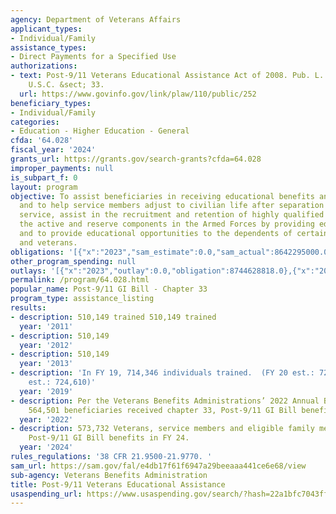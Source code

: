 ```yaml
---
agency: Department of Veterans Affairs
applicant_types:
- Individual/Family
assistance_types:
- Direct Payments for a Specified Use
authorizations:
- text: Post-9/11 Veterans Educational Assistance Act of 2008. Pub. L. 110, 252. 38
    U.S.C. &sect; 33.
  url: https://www.govinfo.gov/link/plaw/110/public/252
beneficiary_types:
- Individual/Family
categories:
- Education - Higher Education - General
cfda: '64.028'
fiscal_year: '2024'
grants_url: https://grants.gov/search-grants?cfda=64.028
improper_payments: null
is_subpart_f: 0
layout: program
objective: To assist beneficiaries in receiving educational benefits and training
  and to help service members adjust to civilian life after separation from military
  service, assist in the recruitment and retention of highly qualified personnel in
  the active and reserve components in the Armed Forces by providing education benefits,
  and to provide educational opportunities to the dependents of certain service members
  and veterans.
obligations: '[{"x":"2023","sam_estimate":0.0,"sam_actual":8642295000.0,"usa_spending_actual":8744628818.0},{"x":"2024","sam_estimate":0.0,"sam_actual":9650050000.0,"usa_spending_actual":9689763543.0},{"x":"2025","sam_estimate":0.0,"sam_actual":10000000000.0,"usa_spending_actual":6684514494.0}]'
other_program_spending: null
outlays: '[{"x":"2023","outlay":0.0,"obligation":8744628818.0},{"x":"2024","outlay":0.0,"obligation":9689763543.0},{"x":"2025","outlay":0.0,"obligation":6684514494.0}]'
permalink: /program/64.028.html
popular_name: Post-9/11 GI Bill - Chapter 33
program_type: assistance_listing
results:
- description: 510,149 trained 510,149 trained
  year: '2011'
- description: 510,149
  year: '2012'
- description: 510,149
  year: '2013'
- description: 'In FY 19, 714,346 individuals trained.  (FY 20 est.: 727,519; FY 21
    est.: 724,610)'
  year: '2019'
- description: Per the Veterans Benefits Administrations’ 2022 Annual Benefits Report,
    564,501 beneficiaries received chapter 33, Post-9/11 GI Bill benefits.
  year: '2022'
- description: 573,732 Veterans, service members and eligible family members used
    Post-9/11 GI Bill benefits in FY 24.
  year: '2024'
rules_regulations: '38 CFR 21.9500-21.9770. '
sam_url: https://sam.gov/fal/e4db17f61f6947a29beeaaa441ce6e68/view
sub-agency: Veterans Benefits Administration
title: Post-9/11 Veterans Educational Assistance
usaspending_url: https://www.usaspending.gov/search/?hash=22a1bfc7043ffd2a9f58c38b7515aaaf
---
```

